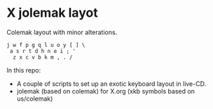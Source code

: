 X jolemak layot 
===============

Colemak layout with minor alterations.  

    j w f p g q l u o y [ ] \
     a s r t d h n e i ; '
      z x c v b k m , . /

In this repo:

- A couple of scripts to set up an exotic keyboard layout in live-CD.
- jolemak (based on colemak) for X.org (xkb symbols based on us/colemak)

